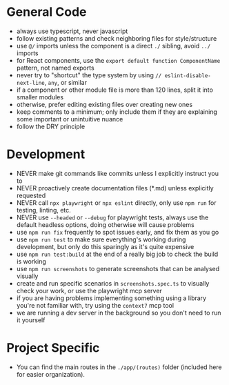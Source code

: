 # General Code

- always use typescript, never javascript
- follow existing patterns and check neighboring files for style/structure
- use `@/` imports unless the component is a direct `./` sibling, avoid `../` imports
- for React components, use the `export default function ComponentName` pattern, not named exports
- never try to "shortcut" the type system by using `// eslint-disable-next-line`, `any`, or similar
- if a component or other module file is more than 120 lines, split it into smaller modules
- otherwise, prefer editing existing files over creating new ones
- keep comments to a minimum; only include them if they are explaining some important or unintuitive nuance
- follow the DRY principle

# Development

- NEVER make git commands like commits unless I explicitly instruct you to
- NEVER proactively create documentation files (\*.md) unless explicitly requested
- NEVER call `npx playwright` or `npx eslint` directly, only use `npm run` for testing, linting, etc.
- NEVER use `--headed` or `--debug` for playwright tests, always use the default headless options, doing otherwise will cause problems
- use `npm run fix` frequently to spot issues early, and fix them as you go
- use `npm run test` to make sure everything's working during development, but only do this sparingly as it's quite expensive
- use `npm run test:build` at the end of a really big job to check the build is working
- use `npm run screenshots` to generate screenshots that can be analysed visually
- create and run specific scenarios in `screenshots.spec.ts` to visually check your work, or use the playwright mcp server
- if you are having problems implementing something using a library you're not familiar with, try using the `context7` mcp tool
- we are running a dev server in the background so you don't need to run it yourself

# Project Specific

- You can find the main routes in the `./app/(routes)` folder (included here for easier organization).
